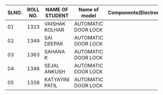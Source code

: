 
SLNO. | ROLL NO. | NAME OF STUDENT | Name of model | Components(Electronics/Mechanical) | MECHANISM/working Principle | REFERENCE LINK
-- | -- | -- | -- | -- | -- | --
01 | 1323 | VAISHAK KOLHAR| AUTOMATIC DOOR LOCK |  |  | 
02 | 1349 | SAI DEEPAK| AUTOMATIC DOOR LOCK |  |  | 
03 | 1363 | SAHANA K| AUTOMATIC DOOR LOCK |  |  | 
04 | 1346 | SEJAL ANKUSH| AUTOMATIC DOOR LOCK |  |  | 
05 | 1338 | KATYAYINI PATIL| AUTOMATIC DOOR LOCK |  |  | 

